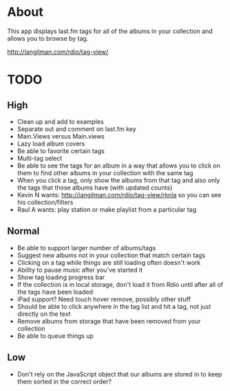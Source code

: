 # About

This app displays last.fm tags for all of the albums in your collection and allows you to browse by tag.

http://iangilman.com/rdio/tag-view/

# TODO

## High

* Clean up and add to examples
* Separate out and comment on last.fm key
* Main.Views versus Main.views
* Lazy load album covers
* Be able to favorite certain tags
* Multi-tag select
* Be able to see the tags for an album in a way that allows you to click on them to find other albums in your collection with the same tag
* When you click a tag, only show the albums from that tag and also only the tags that those albums have (with updated counts)
* Kevin N wants: http://iangilman.com/rdio/tag-view/rknla so you can see his collection/filters
* Raul A wants: play station or make playlist from a particular tag

## Normal

* Be able to support larger number of albums/tags
* Suggest new albums not in your collection that match certain tags
* Clicking on a tag while things are still loading often doesn't work
* Ability to pause music after you've started it
* Show tag loading progress bar
* If the collection is in local storage, don't load it from Rdio until after all of the tags have been loaded
* iPad support? Need touch hover remove, possibly other stuff
* Should be able to click anywhere in the tag list and hit a tag, not just directly on the text
* Remove albums from storage that have been removed from your collection
* Be able to queue things up

## Low

* Don't rely on the JavaScript object that our albums are stored in to keep them sorted in the correct order?
